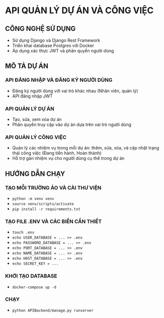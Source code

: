 # API QUẢN LÝ DỰ ÁN VÀ CÔNG VIỆC

## CÔNG NGHỆ SỬ DỤNG
* Sử dụng Django và Django Rest Framework
* Triển khai database Postgres với Docker
* Áp dụng xác thực JWT và phân quyền người dùng
## MÔ TẢ DỰ ÁN

### API ĐĂNG NHẬP VÀ ĐĂNG KÝ NGƯỜI DÙNG
* Đăng ký người dùng với vai trò khác nhau (Nhân viên, quản lý)
* API đăng nhập JWT
### API QUẢN LÝ DỰ ÁN 
* Tạo, sửa, xem xóa dự án
* Phân quyền truy cập vào dự án dựa trên vai trò người dùng
### API QUẢN LÝ CÔNG VIỆC
* Quản lý các nhiệm vụ trong mỗi dự án: thêm, sửa, xóa, và cập nhật trạng thái công việc (Đang tiến hành, Hoàn thành)
* Hỗ trợ gán nhiệm vụ cho người dùng cụ thể trong dự án

## HƯỚNG DẪN CHẠY
### TẠO MỖI TRƯỜNG ẢO VÀ CÀI THƯ VIỆN
* `python -m venv venv` 
* `source venv/scripts/activate` 
* `pip install -r requirements.txt` 
### TẠO FILE .ENV VÀ CÁC BIỂN CẦN THIẾT
* `touch .env`
* `echo USER_DATABASE = ... >> .env`
* `echo PASSWORD_DATABASE = ... >> .env`
* `echo PORT_DATABASE = ... >> .env`
* `echo NAME_DATABASE = ... >> .env`
* `echo HOST_DATABASE = ... >> .env`
* `echo SECRET_KEY = ...`
### KHỞI TẠO DATABASE
* `docker-compose up -d`
### CHẠY
* `python APIBackend/manage.py runserver`
